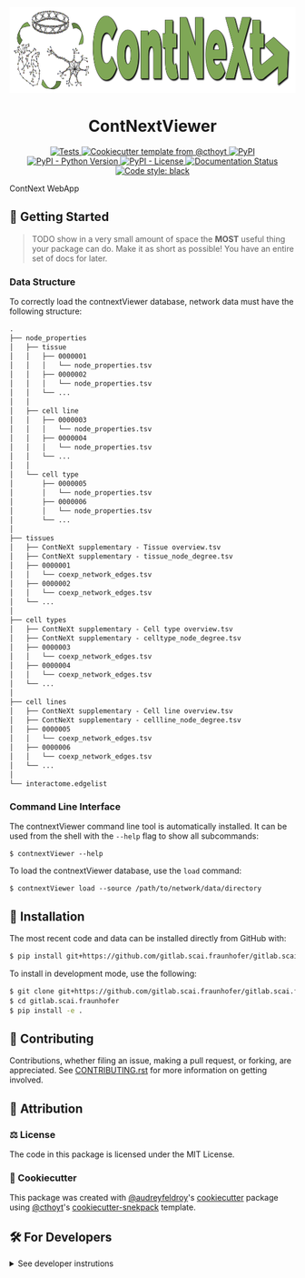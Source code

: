 <p align="center">
<img src="horizontal-logo.png" height="150">
</p>

<h1 align="center">
  ContNextViewer
</h1>

<p align="center">
    <a href="https://github.com/gitlab.scai.fraunhofer/gitlab.scai.fraunhofer/actions?query=workflow%3ATests">
        <img alt="Tests" src="https://github.com/gitlab.scai.fraunhofer/gitlab.scai.fraunhofer/workflows/Tests/badge.svg" />
    </a>
    <a href="https://github.com/cthoyt/cookiecutter-python-package">
        <img alt="Cookiecutter template from @cthoyt" src="https://img.shields.io/badge/Cookiecutter-python--package-yellow" /> 
    </a>
    <a href="https://pypi.org/project/contnextViewer">
        <img alt="PyPI" src="https://img.shields.io/pypi/v/contnextViewer" />
    </a>
    <a href="https://pypi.org/project/contnextViewer">
        <img alt="PyPI - Python Version" src="https://img.shields.io/pypi/pyversions/contnextViewer" />
    </a>
    <a href="https://github.com/gitlab.scai.fraunhofer/gitlab.scai.fraunhofer/blob/main/LICENSE">
        <img alt="PyPI - License" src="https://img.shields.io/pypi/l/contnextViewer" />
    </a>
    <a href='https://contnextViewer.readthedocs.io/en/latest/?badge=latest'>
        <img src='https://readthedocs.org/projects/contnextViewer/badge/?version=latest' alt='Documentation Status' />
    </a>
    <a href='https://github.com/psf/black'>
        <img src='https://img.shields.io/badge/code%20style-black-000000.svg' alt='Code style: black' />
    </a>
</p>

ContNext WebApp

## 💪 Getting Started

> TODO show in a very small amount of space the **MOST** useful thing your package can do.
Make it as short as possible! You have an entire set of docs for later.

### Data Structure

To correctly load the contnextViewer database, network data must have 
the following structure:
```
.
├── node_properties
│   ├── tissue
│   │   ├── 0000001 
│   │   │ 	└── node_properties.tsv
│   │   ├── 0000002
│   │   │	└── node_properties.tsv
│   │   └── ... 
│   │
│   ├── cell line
│   │   ├── 0000003 
│   │   │ 	└── node_properties.tsv
│   │   ├── 0000004
│   │   │	└── node_properties.tsv
│   │   └── ... 
│   │
│   └── cell type
│	    ├── 0000005 
│	    │ 	└── node_properties.tsv
│	    ├── 0000006
│	    │	└── node_properties.tsv
│	    └── ... 
│
├── tissues
│   ├── ContNeXt supplementary - Tissue overview.tsv
│   ├── ContNeXt supplementary - tissue_node_degree.tsv
│   ├── 0000001 
│   │ 	└── coexp_network_edges.tsv
│   ├── 0000002
│   │	└── coexp_network_edges.tsv
│   └── ... 
│
├── cell types
│   ├── ContNeXt supplementary - Cell type overview.tsv
│   ├── ContNeXt supplementary - celltype_node_degree.tsv
│   ├── 0000003 
│   │ 	└── coexp_network_edges.tsv
│   ├── 0000004
│   │	└── coexp_network_edges.tsv
│   └── ... 
│
├── cell lines
│   ├── ContNeXt supplementary - Cell line overview.tsv
│   ├── ContNeXt supplementary - cellline_node_degree.tsv
│   ├── 0000005 
│   │ 	└── coexp_network_edges.tsv
│   ├── 0000006
│   │	└── coexp_network_edges.tsv
│   └── ... 
│
└── interactome.edgelist

```
### Command Line Interface

The contnextViewer command line tool is automatically installed. It can
be used from the shell with the `--help` flag to show all subcommands:

```shell
$ contnextViewer --help
```

To load the contnextViewer database, use the `load` command:
```shell
$ contnextViewer load --source /path/to/network/data/directory
```

## 🚀 Installation

<!-- Uncomment this section after your first ``tox -e finish``
The most recent release can be installed from
[PyPI](https://pypi.org/project/contnextViewer/) with:

```bash
$ pip install contnextViewer
```
-->

The most recent code and data can be installed directly from GitHub with:

```bash
$ pip install git+https://github.com/gitlab.scai.fraunhofer/gitlab.scai.fraunhofer.git
```

To install in development mode, use the following:

```bash
$ git clone git+https://github.com/gitlab.scai.fraunhofer/gitlab.scai.fraunhofer.git
$ cd gitlab.scai.fraunhofer
$ pip install -e .
```

## 👐 Contributing

Contributions, whether filing an issue, making a pull request, or forking, are appreciated. See
[CONTRIBUTING.rst](https://github.com/gitlab.scai.fraunhofer/gitlab.scai.fraunhofer/blob/master/CONTRIBUTING.rst) for more information on getting involved.

## 👋 Attribution

### ⚖️ License

The code in this package is licensed under the MIT License.

<!--
### 📖 Citation

Citation goes here!
-->

<!--
### 🎁 Support

This project has been supported by the following organizations (in alphabetical order):

- [Harvard Program in Therapeutic Science - Laboratory of Systems Pharmacology](https://hits.harvard.edu/the-program/laboratory-of-systems-pharmacology/)

-->

<!--
### 💰 Funding

This project has been supported by the following grants:

| Funding Body                                             | Program                                                                                                                       | Grant           |
|----------------------------------------------------------|-------------------------------------------------------------------------------------------------------------------------------|-----------------|
| DARPA                                                    | [Automating Scientific Knowledge Extraction (ASKE)](https://www.darpa.mil/program/automating-scientific-knowledge-extraction) | HR00111990009   |
-->

### 🍪 Cookiecutter

This package was created with [@audreyfeldroy](https://github.com/audreyfeldroy)'s
[cookiecutter](https://github.com/cookiecutter/cookiecutter) package using [@cthoyt](https://github.com/cthoyt)'s
[cookiecutter-snekpack](https://github.com/cthoyt/cookiecutter-snekpack) template.

## 🛠️ For Developers

<details>
  <summary>See developer instrutions</summary>

  
The final section of the README is for if you want to get involved by making a code contribution.

### ❓ Testing

After cloning the repository and installing `tox` with `pip install tox`, the unit tests in the `tests/` folder can be
run reproducibly with:

```shell
$ tox
```

Additionally, these tests are automatically re-run with each commit in a [GitHub Action](https://github.com/gitlab.scai.fraunhofer/gitlab.scai.fraunhofer/actions?query=workflow%3ATests).

### 📦 Making a Release

After installing the package in development mode and installing
`tox` with `pip install tox`, the commands for making a new release are contained within the `finish` environment
in `tox.ini`. Run the following from the shell:

```shell
$ tox -e finish
```

This script does the following:

1. Uses BumpVersion to switch the version number in the `setup.cfg` and
   `src/contnextViewer/version.py` to not have the `-dev` suffix
2. Packages the code in both a tar archive and a wheel
3. Uploads to PyPI using `twine`. Be sure to have a `.pypirc` file configured to avoid the need for manual input at this
   step
4. Push to GitHub. You'll need to make a release going with the commit where the version was bumped.
5. Bump the version to the next patch. If you made big changes and want to bump the version by minor, you can
   use `tox -e bumpversion minor` after.
</details>
